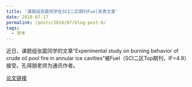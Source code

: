 ```yaml
---
title: '课题组张震同学在SCI二区期刊Fuel发表文章'
date: 2018-07-17
permalink: /posts/2018/07/blog-post-6/
tags:
  - 学术
---
```


近日，课题组张震同学的文章“Experimental study on burning behavior of crude oil pool fire in annular ice cavities”被Fuel（SCI二区Top期刊，IF=4.9）接受。孔得朋老师为通讯作者。

[论文链接](https://authors.elsevier.com/a/1XP3X_Ne6pdFF)


